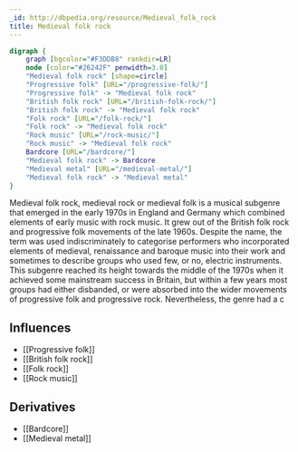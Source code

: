 ```yaml
---
_id: http://dbpedia.org/resource/Medieval_folk_rock
title: Medieval folk rock
---
```


```dot
digraph {
	graph [bgcolor="#F3DDB8" rankdir=LR]
	node [color="#26242F" penwidth=3.0]
	"Medieval folk rock" [shape=circle]
	"Progressive folk" [URL="/progressive-folk/"]
	"Progressive folk" -> "Medieval folk rock"
	"British folk rock" [URL="/british-folk-rock/"]
	"British folk rock" -> "Medieval folk rock"
	"Folk rock" [URL="/folk-rock/"]
	"Folk rock" -> "Medieval folk rock"
	"Rock music" [URL="/rock-music/"]
	"Rock music" -> "Medieval folk rock"
	Bardcore [URL="/bardcore/"]
	"Medieval folk rock" -> Bardcore
	"Medieval metal" [URL="/medieval-metal/"]
	"Medieval folk rock" -> "Medieval metal"
}
```

Medieval folk rock, medieval rock or medieval folk is a musical subgenre that emerged in the early 1970s in England and Germany which combined elements of early music with rock music. It grew out of the British folk rock and progressive folk movements of the late 1960s. Despite the name, the term was used indiscriminately to categorise performers who incorporated elements of medieval, renaissance and baroque music into their work and sometimes to describe groups who used few, or no, electric instruments. This subgenre reached its height towards the middle of the 1970s when it achieved some mainstream success in Britain, but within a few years most groups had either disbanded, or were absorbed into the wider movements of progressive folk and progressive rock. Nevertheless, the genre had a c

## Influences

- [[Progressive folk]]
- [[British folk rock]]
- [[Folk rock]]
- [[Rock music]]

## Derivatives

- [[Bardcore]]
- [[Medieval metal]]
